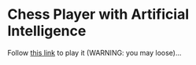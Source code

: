 # Chess Player with Artificial Intelligence

Follow [this link](roadkillcat.github.io/ChessAI) to play it (WARNING: you may loose)...